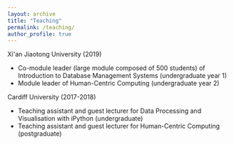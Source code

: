 ```yaml
---
layout: archive
title: "Teaching"
permalink: /teaching/
author_profile: true
---
```


Xi'an Jiaotong University (2019) <br />
* Co-module leader (large module composed of 500 students) of Introduction to Database Management Systems (undergraduate year 1)
* Module leader of Human-Centric Computing (undergraduate year 2)

Cardiff University (2017-2018) <br />
* Teaching assistant and guest lecturer for Data Processing and Visualisation with iPython (undergraduate)
* Teaching assistant and guest lecturer for Human-Centric Computing (postgraduate)

